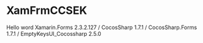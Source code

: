 # XamFrmCCSEK
Hello word Xamarin.Forms 2.3.2.127 / CocosSharp 1.7.1 / CocosSharp.Forms 1.7.1 / EmptyKeysUI_Cocossharp 2.5.0

